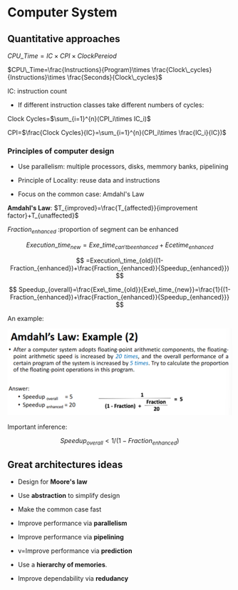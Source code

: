 # Computer System

## Quantitative approaches

$CPU\_Time=IC\times CPI\times Clock Pereiod$

$CPU\_Time=\frac{Instructions}{Program}\times \frac{Clock\_cycles}{Instructions}\times \frac{Seconds}{Clock\_cycles}$

IC: instruction count

- If different instruction classes take different numbers of cycles:

Clock Cycles=$\sum_{i=1}^{n}(CPI_i\times IC_i)$

CPI=$\frac{Clock Cycles}{IC}=\sum_{i=1}^{n}(CPI_i\times \frac{IC_i}{IC})$

### Principles of computer design

- Use parallelism: multiple processors, disks, memmory banks, pipelining

- Principle of Locality: reuse data and instructions

- Focus on the common case: Amdahl's Law

**Amdahl's Law**:
$T_{improved}=\frac{T_{affected}}{improvement factor}+T_{unaffected}$

$Fraction_{enhanced}$ :proportion of segment can be enhanced

$$
Execution\_time_{new}=Exe\_time_{can't be enhanced}+Ece time_{enhanced}
$$

$$
=Execution\_time_{old}((1-Fraction_{enhanced})+\frac{Fraction_{enhanced}}{Speedup_{enhanced}})
$$

$$
Speedup_{overall}=\frac{Exe\_time_{old}}{Exe\_time_{new}}=\frac{1}{(1-Fraction_{enhanced})+\frac{Fraction_{enhanced}}{Speedup_{enhanced}}}
$$

An example:

<img src="\img\study\cs\sys3\amdahlaw.png" alt="Example of Amdahlaw's Law">

Important inference:

$$
Speedup_{overall}<1/(1-Fraction_{enhanced})
$$


## Great architectures ideas

- Design for **Moore's law**

- Use **abstraction** to simplify design

- Make the common case fast

- Improve performance via **parallelism**

- Improve performance via **pipelining**

- v=Improve performance via **prediction**

- Use a **hierarchy of memories**.

- Improve dependability via **redudancy**


